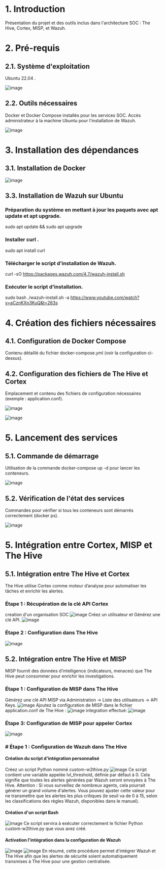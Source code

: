 # 1. Introduction
Présentation du projet et des outils inclus dans l'architecture SOC : The Hive, Cortex, MISP, et Wazuh.
# 2. Pré-requis
## 2.1. Système d'exploitation
Ubuntu 22.04 .

![image](https://github.com/user-attachments/assets/7b7e6b92-d884-4b9d-8df4-f08fac93c270)

## 2.2. Outils nécessaires
Docker et Docker Compose installés pour les services SOC.
Accès administrateur à la machine Ubuntu pour l'installation de Wazuh.

![image](https://github.com/user-attachments/assets/9891b488-93cb-498f-b825-9734787bc634)

# 3. Installation des dépendances
## 3.1. Installation de Docker
![image](https://github.com/user-attachments/assets/b5bdd3ae-1261-4f62-a8d5-971a2025459b)

## 3.3. Installation de Wazuh sur Ubuntu
### Préparation du système en mettant à jour les paquets avec apt update et apt upgrade.
sudo apt update && sudo apt upgrade
###  Installer curl .
sudo apt install curl
### Télécharger le script d'installation de Wazuh.
curl -sO https://packages.wazuh.com/4.7/wazuh-install.sh
### Exécuter le script d'installation.
sudo bash ./wazuh-install.sh -a
https://www.youtube.com/watch?v=aCznKXn3KuQ&t=263s
# 4. Création des fichiers nécessaires
## 4.1. Configuration de Docker Compose
Contenu détaillé du fichier docker-compose.yml (voir la configuration ci-dessus).
## 4.2. Configuration des fichiers de The Hive et Cortex
Emplacement et contenu des fichiers de configuration nécessaires (exemple : application.conf).

![image](https://github.com/user-attachments/assets/d6d472f7-c174-44e1-808d-ea85bf166b65)

![image](https://github.com/user-attachments/assets/518e9dfb-1350-44c4-9319-19af0b38d3dd)


# 5. Lancement des services
## 5.1. Commande de démarrage
Utilisation de la commande docker-compose up -d pour lancer les conteneurs.

![image](https://github.com/user-attachments/assets/fa89a69f-b6eb-4f97-88a3-69aeca27ae6e)


## 5.2. Vérification de l'état des services
Commandes pour vérifier si tous les conteneurs sont démarrés correctement (docker ps).

![image](https://github.com/user-attachments/assets/dd4185d6-6f14-4993-b6dd-c96534d5901b)
# 5. Intégration entre Cortex, MISP et The Hive
## 5.1. Intégration entre The Hive et Cortex
The Hive utilise Cortex comme moteur d’analyse pour automatiser les tâches et enrichir les alertes.
### Étape 1 : Récupération de la clé API Cortex
creation d'un organisation SOC 
![image](https://github.com/user-attachments/assets/fc42a4b8-ce8a-4ff4-8ade-d51a23748bc8)
Créez un utilisateur et Générez une clé API.
![image](https://github.com/user-attachments/assets/fbfd8653-c13b-4488-b5e4-a123b9e31803)
### Étape 2 : Configuration dans The Hive
![image](https://github.com/user-attachments/assets/3b820a35-d48e-476e-8fab-3292062f55eb)
## 5.2. Intégration entre The Hive et MISP
MISP fournit des données d’intelligence (indicateurs, menaces) que The Hive peut consommer pour enrichir les investigations.
### Étape 1 : Configuration de MISP dans The Hive
Générez une clé API MISP via Administration → Liste des utilisateurs → API Keys.
![image](https://github.com/user-attachments/assets/e334e1a1-532b-4339-9a9c-2943ed7ce1e4)
Ajoutez la configuration de MISP dans le fichier application.conf de The Hive :
![image](https://github.com/user-attachments/assets/507d9e70-2015-4356-907c-c232ecac7bbd)
integration effectué:
![image](https://github.com/user-attachments/assets/7bbb3874-8cca-4688-890c-778ee3ab55c3)
### Étape 3: Configuration de MISP pour appeler Cortex
![image](https://github.com/user-attachments/assets/279c3864-6339-451f-8d2d-d59b0d0fec2f)
### # Étape 1 : Configuration de Wazuh dans The Hive
#### Création du script d'intégration personnalisé
Créez un script Python nommé custom-w2thive.py 
![image](https://github.com/user-attachments/assets/ce2ed194-9715-48d0-9556-cc8d23799e81)
Ce script contient une variable appelée lvl_threshold, définie par défaut à 0.
  Cela signifie que toutes les alertes générées par Wazuh seront envoyées à The Hive.
  Attention : Si vous surveillez de nombreux agents, cela pourrait générer un grand volume       d'alertes.
  Vous pouvez ajuster cette valeur pour ne transmettre que les alertes les plus critiques (le seuil va de 0 à 15, selon les classifications des règles Wazuh, disponibles dans le manuel).
#### Création d'un script Bash
![image](https://github.com/user-attachments/assets/760ec2bb-1b97-4466-88a8-25fb33d1b5ec)
Ce script servira à exécuter correctement le fichier Python custom-w2thive.py que vous avez créé.
#### Activation l'intégration dans la configuration de Wazuh
![image](https://github.com/user-attachments/assets/4f437e7c-199e-4514-a721-490dfa87499e)
![image](https://github.com/user-attachments/assets/e118aad2-4a60-4a24-96bc-ead9f59b16b3)
En résumé, cette procédure permet d'intégrer Wazuh et The Hive afin que les alertes de sécurité soient automatiquement transmises à The Hive pour une gestion centralisée.

